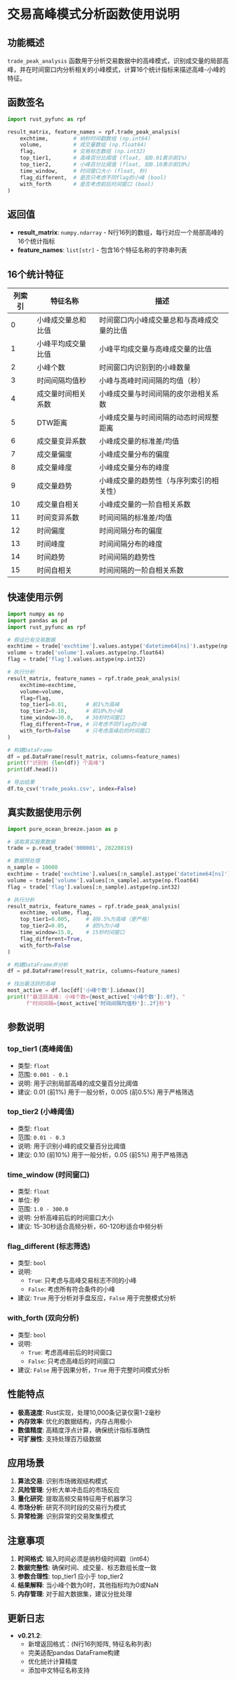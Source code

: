# 交易高峰模式分析函数使用说明

## 功能概述

`trade_peak_analysis` 函数用于分析交易数据中的高峰模式，识别成交量的局部高峰，并在时间窗口内分析相关的小峰模式，计算16个统计指标来描述高峰-小峰的特征。

## 函数签名

```python
import rust_pyfunc as rpf

result_matrix, feature_names = rpf.trade_peak_analysis(
    exchtime,        # 纳秒时间戳数组 (np.int64)
    volume,          # 成交量数组 (np.float64)  
    flag,            # 交易标志数组 (np.int32)
    top_tier1,       # 高峰百分比阈值 (float, 如0.01表示前1%)
    top_tier2,       # 小峰百分比阈值 (float, 如0.10表示前10%)
    time_window,     # 时间窗口大小 (float, 秒)
    flag_different,  # 是否只考虑不同flag的小峰 (bool)
    with_forth       # 是否考虑前后时间窗口 (bool)
)
```

## 返回值

- **result_matrix**: `numpy.ndarray` - N行16列的数组，每行对应一个局部高峰的16个统计指标
- **feature_names**: `list[str]` - 包含16个特征名称的字符串列表

## 16个统计特征

| 列索引 | 特征名称 | 描述 |
|--------|----------|------|
| 0 | 小峰成交量总和比值 | 时间窗口内小峰成交量总和与高峰成交量的比值 |
| 1 | 小峰平均成交量比值 | 小峰平均成交量与高峰成交量的比值 |
| 2 | 小峰个数 | 时间窗口内识别到的小峰数量 |
| 3 | 时间间隔均值秒 | 小峰与高峰时间间隔的均值（秒） |
| 4 | 成交量时间相关系数 | 小峰成交量与时间间隔的皮尔逊相关系数 |
| 5 | DTW距离 | 小峰成交量与时间间隔的动态时间规整距离 |
| 6 | 成交量变异系数 | 小峰成交量的标准差/均值 |
| 7 | 成交量偏度 | 小峰成交量分布的偏度 |
| 8 | 成交量峰度 | 小峰成交量分布的峰度 |
| 9 | 成交量趋势 | 小峰成交量的趋势性（与序列索引的相关性） |
| 10 | 成交量自相关 | 小峰成交量的一阶自相关系数 |
| 11 | 时间变异系数 | 时间间隔的标准差/均值 |
| 12 | 时间偏度 | 时间间隔分布的偏度 |
| 13 | 时间峰度 | 时间间隔分布的峰度 |
| 14 | 时间趋势 | 时间间隔的趋势性 |
| 15 | 时间自相关 | 时间间隔的一阶自相关系数 |

## 快速使用示例

```python
import numpy as np
import pandas as pd
import rust_pyfunc as rpf

# 假设已有交易数据
exchtime = trade['exchtime'].values.astype('datetime64[ns]').astype(np.int64)
volume = trade['volume'].values.astype(np.float64)
flag = trade['flag'].values.astype(np.int32)

# 执行分析
result_matrix, feature_names = rpf.trade_peak_analysis(
    exchtime=exchtime,
    volume=volume,
    flag=flag,
    top_tier1=0.01,      # 前1%为高峰
    top_tier2=0.10,      # 前10%为小峰
    time_window=30.0,    # 30秒时间窗口
    flag_different=True, # 只考虑不同flag的小峰
    with_forth=False     # 只考虑高峰后的时间窗口
)

# 构建DataFrame
df = pd.DataFrame(result_matrix, columns=feature_names)
print(f"识别到 {len(df)} 个高峰")
print(df.head())

# 导出结果
df.to_csv('trade_peaks.csv', index=False)
```

## 真实数据使用示例

```python
import pure_ocean_breeze.jason as p

# 读取真实股票数据
trade = p.read_trade('000001', 20220819)

# 数据预处理
n_sample = 10000
exchtime = trade['exchtime'].values[:n_sample].astype('datetime64[ns]').astype(np.int64)
volume = trade['volume'].values[:n_sample].astype(np.float64)
flag = trade['flag'].values[:n_sample].astype(np.int32)

# 执行分析
result_matrix, feature_names = rpf.trade_peak_analysis(
    exchtime, volume, flag,
    top_tier1=0.005,     # 前0.5%为高峰（更严格）
    top_tier2=0.05,      # 前5%为小峰
    time_window=15.0,    # 15秒时间窗口
    flag_different=True,
    with_forth=False
)

# 构建DataFrame并分析
df = pd.DataFrame(result_matrix, columns=feature_names)

# 找出最活跃的高峰
most_active = df.loc[df['小峰个数'].idxmax()]
print(f"最活跃高峰: 小峰个数={most_active['小峰个数']:.0f}, "
      f"时间间隔={most_active['时间间隔均值秒']:.2f}秒")
```

## 参数说明

### top_tier1 (高峰阈值)
- 类型: `float`
- 范围: `0.001 - 0.1`
- 说明: 用于识别局部高峰的成交量百分比阈值
- 建议: 0.01 (前1%) 用于一般分析，0.005 (前0.5%) 用于严格筛选

### top_tier2 (小峰阈值)  
- 类型: `float`
- 范围: `0.01 - 0.3`
- 说明: 用于识别小峰的成交量百分比阈值
- 建议: 0.10 (前10%) 用于一般分析，0.05 (前5%) 用于严格筛选

### time_window (时间窗口)
- 类型: `float`
- 单位: 秒
- 范围: `1.0 - 300.0`
- 说明: 分析高峰前后的时间窗口大小
- 建议: 15-30秒适合高频分析，60-120秒适合中频分析

### flag_different (标志筛选)
- 类型: `bool`
- 说明: 
  - `True`: 只考虑与高峰交易标志不同的小峰
  - `False`: 考虑所有符合条件的小峰
- 建议: `True` 用于分析对手盘反应，`False` 用于完整模式分析

### with_forth (双向分析)
- 类型: `bool`
- 说明:
  - `True`: 考虑高峰前后的时间窗口
  - `False`: 只考虑高峰后的时间窗口
- 建议: `False` 用于因果分析，`True` 用于完整时间模式分析

## 性能特点

- **极高速度**: Rust实现，处理10,000条记录仅需1-2毫秒
- **内存效率**: 优化的数据结构，内存占用极小
- **数值精度**: 高精度浮点计算，确保统计指标准确性
- **可扩展性**: 支持处理百万级数据

## 应用场景

1. **算法交易**: 识别市场微观结构模式
2. **风险管理**: 分析大单冲击后的市场反应
3. **量化研究**: 提取高频交易特征用于机器学习
4. **市场分析**: 研究不同时段的交易行为模式
5. **异常检测**: 识别异常的交易聚集模式

## 注意事项

1. **时间格式**: 输入时间必须是纳秒级时间戳（int64）
2. **数据完整性**: 确保时间、成交量、标志数组长度一致
3. **参数合理性**: top_tier1 应小于 top_tier2
4. **结果解释**: 当小峰个数为0时，其他指标均为0或NaN
5. **内存管理**: 对于超大数据集，建议分批处理

## 更新日志

- **v0.21.2**: 
  - 新增返回格式：(N行16列矩阵, 特征名称列表)
  - 完美适配pandas DataFrame构建
  - 优化统计计算精度
  - 添加中文特征名称支持